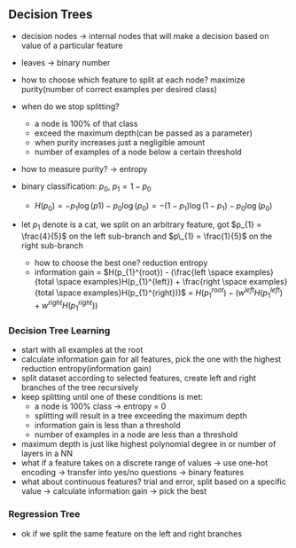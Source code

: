 ## Decision Trees

- decision nodes -> internal nodes that will make a decision based on value of a particular feature
- leaves -> binary number
- how to choose which feature to split at each node? maximize purity(number of correct examples per desired class)
- when do we stop splitting?

  - a node is 100% of that class
  - exceed the maximum depth(can be passed as a parameter)
  - when purity increases just a negligible amount
  - number of examples of a node below a certain threshold

- how to measure purity? -> entropy
- binary classification: $p_{0}$, $p_{1} = 1 - p_{0}$
  - $H(p_{0}) = -p_{1}\log(p1) - p_{0}\log(p_{0}) = -(1 - p_{1})\log(1 - p_{1}) - p_{0}\log(p_{0})$
- let $p_{1}$ denote is a cat, we split on an arbitrary feature, got $p_{1} = \frac{4}{5}$ on the left sub-branch and $p\_{1} = \frac{1}{5}$ on the right sub-branch
  - how to choose the best one? reduction entropy
  - information gain = $H(p_{1}^{root}) - (\frac{left \space examples}{total \space examples}H(p_{1}^{left}) + \frac{right \space examples}{total \space examples}H(p_{1}^{right}))$ = $H(p_{1}^{root}) - (w^{left}H(p_{1}^{left}) + w^{right}H(p_{1}^{right}))$

### Decision Tree Learning

- start with all examples at the root
- calculate information gain for all features, pick the one with the highest reduction entropy(information gain)
- split dataset according to selected features, create left and right branches of the tree recursively
- keep splitting until one of these conditions is met:
  - a node is 100% class -> entropy = 0
  - splitting will result in a tree exceeding the maximum depth
  - information gain is less than a threshold
  - number of examples in a node are less than a threshold
- maximum depth is just like highest polynomial degree in or number of layers in a NN
- what if a feature takes on a discrete range of values -> use one-hot encoding -> transfer into yes/no questions -> binary features
- what about continuous features? trial and error, split based on a specific value -> calculate information gain -> pick the best

### Regression Tree

- ok if we split the same feature on the left and right branches
